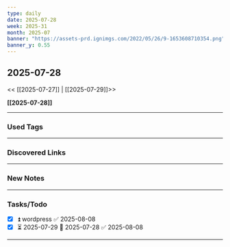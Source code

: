 ```yaml
---
type: daily
date: 2025-07-28
week: 2025-31
month: 2025-07
banner: "https://assets-prd.ignimgs.com/2022/05/26/9-1653608710354.png"
banner_y: 0.55
---
```

## 2025-07-28

<< [[2025-07-27]] | [[2025-07-29]]>>

**[[2025-07-28]]**

---
### Used Tags
<!-- UNCOMMENT TO ADD TAGS **Tags**:: <!-- Add any tags for this note -->

---
### Discovered Links
<!-- UNCOMMENT TO ADD LINKS **Links**:: <!-- Add any links for this note -->

---
### New Notes
<!-- UNCOMMENT TO ADD NOTE- [[ ]] -->

---
### Tasks/Todo
- [x] ⏫ wordpress<!-- UNCOMMENT TO ADD TASKS - [ ] Dummy Task --> ✅ 2025-08-08
- [x]  ⏳ 2025-07-29 📅 2025-07-28 ✅ 2025-08-08

---